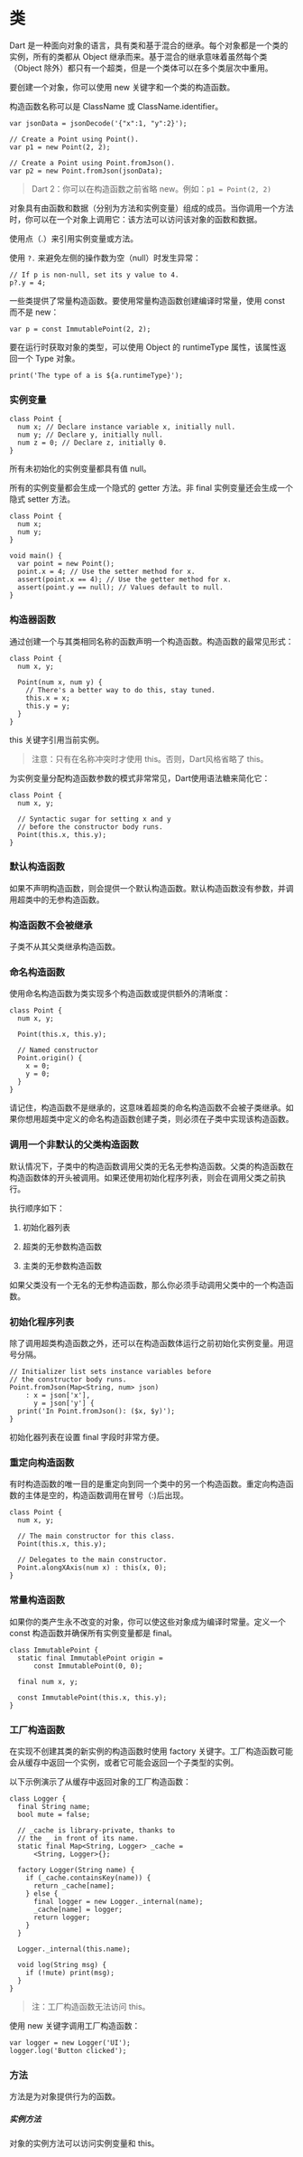 # 类

Dart 是一种面向对象的语言，具有类和基于混合的继承。每个对象都是一个类的实例，所有的类都从 Object 继承而来。基于混合的继承意味着虽然每个类（Object 除外）都只有一个超类，但是一个类体可以在多个类层次中重用。

要创建一个对象，你可以使用 new 关键字和一个类的构造函数。

构造函数名称可以是 ClassName 或 ClassName.identifier。

```
var jsonData = jsonDecode('{"x":1, "y":2}');

// Create a Point using Point().
var p1 = new Point(2, 2);

// Create a Point using Point.fromJson().
var p2 = new Point.fromJson(jsonData);
```

> Dart 2：你可以在构造函数之前省略 new。例如：`p1 = Point(2, 2)`

对象具有由函数和数据（分别为方法和实例变量）组成的成员。当你调用一个方法时，你可以在一个对象上调用它：该方法可以访问该对象的函数和数据。

使用点（.）来引用实例变量或方法。

使用 `?.` 来避免左侧的操作数为空（null）时发生异常：

```
// If p is non-null, set its y value to 4.
p?.y = 4;
```

一些类提供了常量构造函数。要使用常量构造函数创建编译时常量，使用 const 而不是 new：

```
var p = const ImmutablePoint(2, 2);
```

要在运行时获取对象的类型，可以使用 Object 的 runtimeType 属性，该属性返回一个 Type 对象。

```
print('The type of a is ${a.runtimeType}');
```

### 实例变量

```
class Point {
  num x; // Declare instance variable x, initially null.
  num y; // Declare y, initially null.
  num z = 0; // Declare z, initially 0.
}
```

所有未初始化的实例变量都具有值 null。

所有的实例变量都会生成一个隐式的 getter 方法。非 final 实例变量还会生成一个隐式 setter 方法。

```
class Point {
  num x;
  num y;
}

void main() {
  var point = new Point();
  point.x = 4; // Use the setter method for x.
  assert(point.x == 4); // Use the getter method for x.
  assert(point.y == null); // Values default to null.
}
```

### 构造器函数

通过创建一个与其类相同名称的函数声明一个构造函数。构造函数的最常见形式：

```
class Point {
  num x, y;

  Point(num x, num y) {
    // There's a better way to do this, stay tuned.
    this.x = x;
    this.y = y;
  }
}
```

this 关键字引用当前实例。

> 注意：只有在名称冲突时才使用 this。否则，Dart风格省略了 this。

为实例变量分配构造函数参数的模式非常常见，Dart使用语法糖来简化它：

```
class Point {
  num x, y;

  // Syntactic sugar for setting x and y
  // before the constructor body runs.
  Point(this.x, this.y);
}
```

### 默认构造函数

如果不声明构造函数，则会提供一个默认构造函数。默认构造函数没有参数，并调用超类中的无参构造函数。

### 构造函数不会被继承

子类不从其父类继承构造函数。

### 命名构造函数

使用命名构造函数为类实现多个构造函数或提供额外的清晰度：

```
class Point {
  num x, y;

  Point(this.x, this.y);

  // Named constructor
  Point.origin() {
    x = 0;
    y = 0;
  }
}
```

请记住，构造函数不是继承的，这意味着超类的命名构造函数不会被子类继承。如果你想用超类中定义的命名构造函数创建子类，则必须在子类中实现该构造函数。

### 调用一个非默认的父类构造函数

默认情况下，子类中的构造函数调用父类的无名无参构造函数。父类的构造函数在构造函数体的开头被调用。如果还使用初始化程序列表，则会在调用父类之前执行。

执行顺序如下：

1. 初始化器列表

2. 超类的无参数构造函数

3. 主类的无参数构造函数

如果父类没有一个无名的无参构造函数，那么你必须手动调用父类中的一个构造函数。

### 初始化程序列表

除了调用超类构造函数之外，还可以在构造函数体运行之前初始化实例变量。用逗号分隔。

```
// Initializer list sets instance variables before
// the constructor body runs.
Point.fromJson(Map<String, num> json)
    : x = json['x'],
      y = json['y'] {
  print('In Point.fromJson(): ($x, $y)');
}
```

初始化器列表在设置 final 字段时非常方便。

### 重定向构造函数

有时构造函数的唯一目的是重定向到同一个类中的另一个构造函数。重定向构造函数的主体是空的，构造函数调用在冒号（:\)后出现。

```
class Point {
  num x, y;

  // The main constructor for this class.
  Point(this.x, this.y);

  // Delegates to the main constructor.
  Point.alongXAxis(num x) : this(x, 0);
}
```

### 常量构造函数

如果你的类产生永不改变的对象，你可以使这些对象成为编译时常量。定义一个 const 构造函数并确保所有实例变量都是 final。

```
class ImmutablePoint {
  static final ImmutablePoint origin =
      const ImmutablePoint(0, 0);

  final num x, y;

  const ImmutablePoint(this.x, this.y);
}
```

### 工厂构造函数

在实现不创建其类的新实例的构造函数时使用 factory 关键字。工厂构造函数可能会从缓存中返回一个实例，或者它可能会返回一个子类型的实例。

以下示例演示了从缓存中返回对象的工厂构造函数：

```
class Logger {
  final String name;
  bool mute = false;

  // _cache is library-private, thanks to
  // the _ in front of its name.
  static final Map<String, Logger> _cache =
      <String, Logger>{};

  factory Logger(String name) {
    if (_cache.containsKey(name)) {
      return _cache[name];
    } else {
      final logger = new Logger._internal(name);
      _cache[name] = logger;
      return logger;
    }
  }

  Logger._internal(this.name);

  void log(String msg) {
    if (!mute) print(msg);
  }
}
```

> 注：工厂构造函数无法访问 this。

使用 new 关键字调用工厂构造函数：

```
var logger = new Logger('UI');
logger.log('Button clicked');
```

### 方法

方法是为对象提供行为的函数。

##### 实例方法

对象的实例方法可以访问实例变量和 this。



